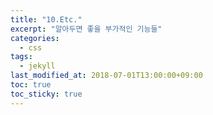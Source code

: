 ```yaml
---
title: "10.Etc."
excerpt: "알아두면 좋을 부가적인 기능들"
categories:
  - css
tags:
  - jekyll
last_modified_at: 2018-07-01T13:00:00+09:00
toc: true
toc_sticky: true
---
```

